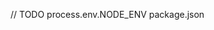   // TODO   process.env.NODE_ENV package.json
  <!-- "browserslist": {
    "development":[
      "last 1 chrome version",
      "last 1 firefox version",
      "last 1 safari version"
    ],
    "production":[
      "0.2%",
      "node dead",
      "not op_mini"
    ]
  } -->